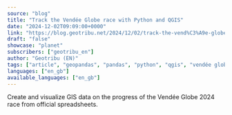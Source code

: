 ```yaml
---
source: "blog"
title: "Track the Vendée Globe race with Python and QGIS"
date: "2024-12-02T09:09:00+0000"
link: "https://blog.geotribu.net/2024/12/02/track-the-vend%C3%A9e-globe-race-with-python-and-qgis/?utm_source=rss-feed&utm_medium=RSS&utm_campaign=feed-syndication"
draft: "false"
showcase: "planet"
subscribers: ["geotribu_en"]
author: "Geotribu (EN)"
tags: ["article", "geopandas", "pandas", "python", "qgis", "vendée globe", "sailing"]
languages: ["en_gb"]
available_languages: ["en_gb"]
---
```


Create and visualize GIS data on the progress of the Vendée Globe 2024 race from official spreadsheets.
